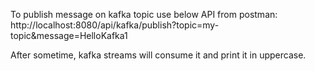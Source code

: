 To publish message on kafka topic use below API from postman:
http://localhost:8080/api/kafka/publish?topic=my-topic&message=HelloKafka1

After sometime, kafka streams will consume it and print it in uppercase.